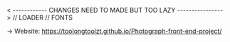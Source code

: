 < ------------   CHANGES NEED TO MADE BUT TOO LAZY  ---------------->
// LOADER 
// FONTS


-> Website:   https://toolongtoolzt.github.io/Photograph-front-end-project/

